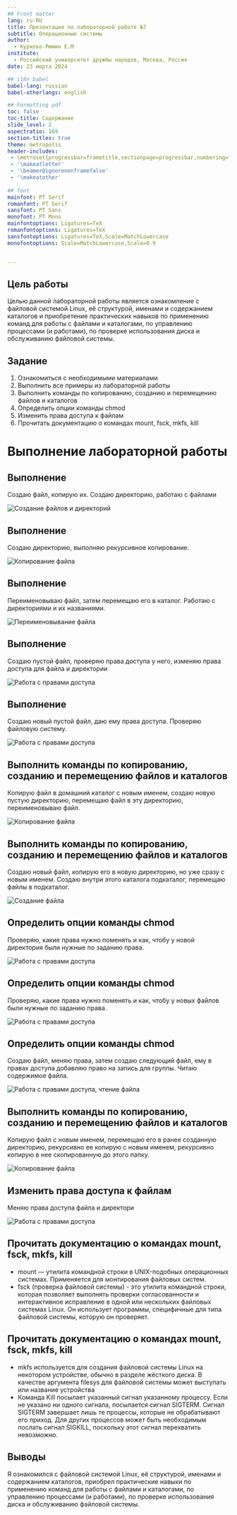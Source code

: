 ```yaml
---
## Front matter
lang: ru-RU
title: Презентация по лабораторной работе №7
subtitle: Операционные системы
author:
  - Курилко-Рюмин Е.М 
institute:
  - Российский университет дружбы народов, Москва, Россия
date: 23 марта 2024

## i18n babel
babel-lang: russian
babel-otherlangs: english

## Formatting pdf
toc: false
toc-title: Содержание
slide_level: 2
aspectratio: 169
section-titles: true
theme: metropolis
header-includes:
 - \metroset{progressbar=frametitle,sectionpage=progressbar,numbering=fraction}
 - '\makeatletter'
 - '\beamer@ignorenonframefalse'
 - '\makeatother'
 
## font
mainfont: PT Serif
romanfont: PT Serif
sansfont: PT Sans
monofont: PT Mono
mainfontoptions: Ligatures=TeX
romanfontoptions: Ligatures=TeX
sansfontoptions: Ligatures=TeX,Scale=MatchLowercase
monofontoptions: Scale=MatchLowercase,Scale=0.9


---
```



## Цель работы

 Целью данной лабораторной работы является ознакомление с файловой системой Linux, её структурой, именами и содержанием каталогов и приобретение практических навыков по применению команд для работы с файлами и каталогами, по управлению процессами (и работами), по проверке использования диска и обслуживанию файловой системы.

## Задание

 1. Ознакомиться с необходимыми материалами
 2. Выполнить все примеры из лабораторной работы
 3. Выполнить команды по копированию, созданию и перемещению файлов и каталогов
 4. Определить опции команды chmod
 5. Изменить права доступа к файлам
 6. Прочитать документацию о командах mount, fsck, mkfs, kill


# Выполнение лабораторной работы

## Выполнение 

 Создаю файл, копирую их. Создаю директорию, работаю с файлами

![Создание файлов и директорий](image/1.PNG)

## Выполнение 

 Создаю директорию, выполняю рекурсивное копирование.
 
![Копирование файла](image/2.PNG)

## Выполнение 

Переименовываю файл, затем перемещаю его в каталог. Работаю с директориями и их названиями.

![Переименовывание файла](image/3.PNG)

## Выполнение 

 Создаю пустой файл, проверяю права доступа у него, изменяю права доступа для файла и директории
 
![Работа с правами доступа](image/4.PNG)

## Выполнение 

 Создаю новый пустой файл, даю ему права доступа. Проверяю файловую систему.

![Работа с правами доступа](image/5.PNG)

## Выполнить команды по копированию, созданию и перемещению файлов и каталогов

 Копирую файл в домашний каталог с новым именем, создаю новую пустую директорию, перемещаю файл в эту директорию, переименовываю файл.

![Копирование файла](image/6.PNG)

## Выполнить команды по копированию, созданию и перемещению файлов и каталогов

 Создаю новый файл, копирую его в новую директорию, но уже сразу с новым именем. Создаю внутри этого каталога подкаталог, перемещаю файлы в подкаталог.

![Создание файла](image/7.PNG)

## Определить опции команды chmod

 Проверяю, какие права нужно поменять и как, чтобу у новой директория были нужные по заданию права.

![Работа с правами доступа](image/8.PNG)

## Определить опции команды chmod

 Проверяю, какие права нужно поменять и как, чтобу у новых файлов были нужные по заданию права.

![Работа с правами доступа](image/9.PNG)

## Определить опции команды chmod

 Создаю файл, меняю права, затем создаю следующий файл, ему в правах доступа добавляю право на запись для группы. Читаю содержимое файла.

![Работа с правами доступа, чтение файла](image/10.PNG)

## Выполнить команды по копированию, созданию и перемещению файлов и каталогов

 Копирую файл с новым именем, перемещаю его в ранее созданную директорию, рекурсивно ее копирую с новым именем, рекурсивно копирую в нее скопированную до этого папку.

![Копирование файла](image/11.PNG)

## Изменить права доступа к файлам

 Меняю права доступа файла и директори

![Работа с правами доступа](image/12.PNG)

## Прочитать документацию о командах mount, fsck, mkfs, kill

- mount — утилита командной строки в UNIX-подобных операционных системах. Применяется для монтирования файловых систем.
- fsck (проверка файловой системы) - это утилита командной строки, которая позволяет выполнять проверки согласованности и интерактивное исправление в одной или нескольких файловых системах Linux. Он использует программы, специфичные для типа файловой системы, которую он проверяет.

## Прочитать документацию о командах mount, fsck, mkfs, kill

- mkfs используется для создания файловой системы Linux на некотором устройстве, обычно в разделе жёсткого диска. В качестве аргумента filesys для файловой системы может выступать или название устройства
- Команда Kill посылает указанный сигнал указанному процессу. Если не указано ни одного сигнала, посылается сигнал SIGTERM. Сигнал SIGTERM завершает лишь те процессы, которые не обрабатывают его приход. Для других процессов может быть необходимым послать сигнал SIGKILL, поскольку этот сигнал перехватить невозможно.

## Выводы

 Я ознакомился с файловой системой Linux, её структурой, именами и содержанием каталогов, приобрел практические навыки по применению команд для работы с файлами и каталогами, по управлению процессами (и работами), по проверке использования диска и обслуживанию файловой системы.

